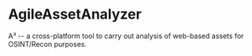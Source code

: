 # AgileAssetAnalyzer
A³ -- a cross-platform tool to carry out analysis of web-based assets for OSINT/Recon purposes.

